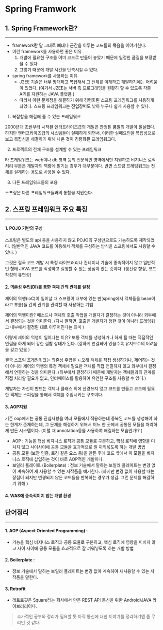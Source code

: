 # Spring Framwork



## 1. Spring Framework란?

---

* framework란 말 그대로 뼈대나 근간을 이루는 코드들의 묶음을 이야기한다. 
* 이런 framework를 사용하면 좋은 이유 
  1. 개발에 필요한 구조를 이미 코드로 만들어 놓았기 때문에 일정한 품질을 보장받을 수 있다. 
  2. 그렇기 때문에 개발 시간을 단축시킬 수 있다. 
* spring framework를 사용하는 이유
  * J2EE 기술은 너무 방대하고 복잡해서 그 전체를 이해하고 개발하기에는 어려움이 있었다. (여기서 J2EE는 서버 측 프로그래밍을 원활히 할 수 있도록 각종 API를 지원하는 JAVA 플랫폼 )
  * 따라서 이런 문제점을 해결하기 위해 경령화된 스프링 프레임워크를 사용하게 되었다. 스프링 프레임워크는 진입장벽도 낮아 누구나 쉽게 사용할 수 있다. 

1. 복잡함을 해결해 줄 수 있는 프레임워크 

2000년대 초반부터 시작된 엔터프라이즈급의 개발은 안정된 품질의 개발이 절실했다. 하지만 엔터프라이즈급의 시스템들이 실패하게 되면서, 이러한 실패요인을 복잡성으로 보고 복잡성을 해결하기 위해 나온 것이 경령화된 프레임워크다. 

2. 프로젝트의 전체 구조를 설계할 수 있는 프레임워크 

타 프레임워크는 web이나 db 영역 등의 전문적인 영역에서만 지원하고 비지니스 로직 처리 부분은 개발자의 역량에 맡기는 경우가 대부분이다. 반면 스프링 프레임워크는 전체를 설계하는 용도로 사용될 수 있다. 

3. 다른 프레임워크들의 포용 

스프링은 다른 프레임워크들과의 통합을 지원한다. 



## 2. 스프링 프레임워크 주요 특징 

---

#### 1. POJO 기반의 구성 

스프링은 별도의 api 등을 사용하지 않고 POJO의 구성만으로도 가능하도록 제작되었다. (일반적인 JAVA 코드를 이용해서 객체를 구성하는 방식을 스프링에서도 사용할 수 있다. )

그것은 결국 코드 개발 시 특정 라이브러리나 컨테이너 기술에 종속적이지 않고 일반적인 형태 JAVA 코드를 작성하고 실행할 수 있는 장점이 있는 것이다. (생선성 향상, 코드 작성의 유연성)



#### 2. 의존성 주입(DI)를 통한 객체 간의 관계를 설정 

제어의 역행(loC)이 일어날 때 스프링이 내부에 있는 빈(spring에서 객체들을 bean이라고 부름)들 간의 관계를 관리할 때 사용하는 기법 

제어의 역행이란? 메소드나 객체의 호출 작업을 개발자가 결정하는 것이 아니라 외부에서 결정되는 것을 의미한다. (다시 말하면, 호출은 개발자가 정한 것이 아니라 프레임워크 내부에서 결정된 대로 이루어진다는 의미 )

이렇게 제어의 역행이 일어나는 이유? 보통 객체를 생성하거나 하게 될 때는 직접적인 연결을 하게 되어 강한 결합 상태가 된다. (강하게 연결되어 있을수록 유지보수의 어려움을 갖고 있음 )

결국 스프링 프레임워크는 의존성 주입을 ㅌ오해 객체를 직접 생성하거나, 제어하는 것이 아니라 제어의 역행의 특정 객체에 필요한 객체를 직접 연결하지 않고 외부에서 결정해서 연결하는 것을 의미한다. (외부에서 결정하기 때문에 개발자는 객체들과의 관계를 직접 처리할 필요가 없고, 인터페이스를 활용하여 유연한 구조를 사용할 수 있다.)

개발자는 자신이 만드는 객체나 클래스 외에 신경쓰지 않고 코드를 만들고 코드에 필요한 객체는 스피링을 통해서 객체를 주입시키는 구조이다. 

#### 3. AOP지원 

기존 oop에서는 공통 관심사항을 여러 모듈에서 적용하는데 중복된 코드를 생성해야 하는 한계가 존재하는데, 그 문제를 해결하기 위해서 어느 한 곳에서 공통된 모듈을 처리하게 만든 시스템이다. (이럴 때 annotation등을 사용하여 해결하는 모습인가!? )

* AOP : 기능을 핵심 비지니스 로직과 공통 모듈로 구분하고, 핵심 로직에 영향을 미치지 않고 사이사이에 공통 모듈을 효과적으로 잘 끼워넣도록 하는 개발 방법 
* 공통 모듈 (보안 인증, 로깅 같은 요소 등)을 만든 후에 코드 밖에서 이 모듈을 비지니스 로직에 삽입하는 것이 바로 AOP적인 개발이다. 
* 보일러 플레이트 (Boilerplate) : 정보 기술에서 말하는 보일러 플레이트는 변경 없이 계속하여 재 사용할 수 있는 저작품을 얘기한다. (하지만 변경 없이 사용할 때는 장점이 되지만 변경되지 않은 코드들을 반복하는 경우가 생김. 그런 문제를 해결하기 위해 )

#### 4. WAS에 종속적이지 않는 개발 환경 



## 단어정리

---

#### 1. AOP (Aspect Oriented  Programming) : 

*  기능을 핵심 비지니스 로직과 공통 모듈로 구분하고, 핵심 로직에 영향을 미치지 않고 사이 사이에 공통 모듈을 효과적으로 잘 끼워넣도록 하는 개발 방법 

#### 2. Boilerplate :

* 정보 기술에서 말하는 보일러 플레이트는 변경 없이 계속하여 재사용할 수 있는 저작품을 말한다. 

#### 3. Retrofit

* 레트로핏은 Square라는 회사에서 만든 REST API 통신을 위한 Android/JAVA 라이브러리이다.

> 추가적인 공부와 정리가 필요할 듯 아직 통신에 대한 이야기를 정리하기엔 좀 무리인 것 같다.





